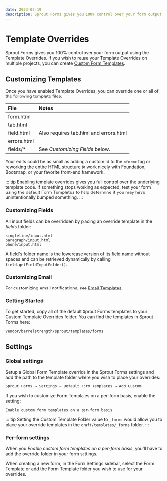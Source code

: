 ```yaml
---
date: 2023-02-19
description: Sprout Forms gives you 100% control over your form output using the Template Overrides.
---
```


# Template Overrides

Sprout Forms gives you 100% control over your form output using the Template Overrides. If you wish to reuse your Template Overrides on multiple projects, you can create [Custom Form Templates](./custom-form-templates.md).

## Customizing Templates

Once you have enabled Template Overrides, you can override one or all of the following template files:

| File        | Notes  |
|:----------- |:-----  |
| form.html   |  |
| tab.html    |  |
| field.html  | Also requires tab.html and errors.html |
| errors.html |  |
| fields/*    | See _Customizing Fields_ below. |

Your edits could be as small as adding a custom id to the `<form>` tag or reworking the entire HTML structure to work nicely with Foundation, Bootstrap, or your favorite front-end framework.

::: tip
Enabling template overrides gives you full control over the underlying template code. If something stops working as expected, test your form using the default Form Templates to help determine if you may have unintentionally bumped something.
:::

### Customizing Fields

All input fields can be overridden by placing an override template in the _fields_ folder:

```
singleline/input.html
paragraph/input.html
phone/input.html
```

A field's folder name is the lowercase version of its field name without spaces and can be retrieved dynamically by calling `field.getFieldInputFolder()`.

### Customizing Email

For customizing email notifications, see [Email Templates](../email/template-overrides.md).

### Getting Started

To get started, copy all of the default Sprout Forms templates to your Custom Template Overrides folder. You can find the templates in Sprout Forms here:

``` html
vendor/barrelstrength/sprout/templates/forms
```

## Settings

### Global settings

Setup a Global Form Template override in the Sprout Forms settings and add the path to the template folder where you wish to place your overrides:

``` html
Sprout Forms → Settings → Default Form Templates → Add Custom
```

If you wish to customize Form Templates on a per-form basis, enable the setting:

``` 
Enable custom form templates on a per-form basis
```

::: tip
Setting the Custom Template Folder value to `_forms` would allow you to place your override templates in the `craft/templates/_forms` folder.
:::

### Per-form settings

When you _Enable custom form templates on a per-form basis_, you'll have to add the override folder in your form settings.

When creating a new form, in the Form Settings sidebar, select the Form Template or add the Form Template folder you wish to use for your overrides.
